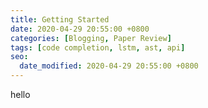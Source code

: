 ```yaml
---
title: Getting Started
date: 2020-04-29 20:55:00 +0800
categories: [Blogging, Paper Review]
tags: [code completion, lstm, ast, api]
seo:
  date_modified: 2020-04-29 20:55:00 +0800
---
```


hello